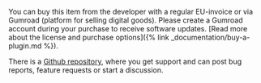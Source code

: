 
You can buy this item from the developer with a regular EU-invoice or via Gumroad (platform for selling digital goods).
Please create a Gumroad account during your purchase to receive software updates.
[Read more about the license and purchase options]({% link _documentation/buy-a-plugin.md %}).

There is a [Github repository](https://github.com/kevinpapst/kimai-plugins), where you get support and can post bug reports, feature requests or start a discussion.


